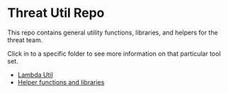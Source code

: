 # Threat Util Repo

This repo contains general utility functions, libraries, and helpers for the threat team.

Click in to a specific folder to see more information on that particular tool set.

* [Lambda Util](./lambda)
* [Helper functions and libraries](./help)
